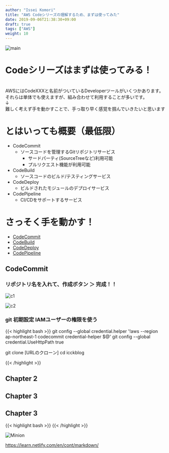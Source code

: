 ```yaml
---
author: "Issei Komori"
title: "AWS Codeシリーズの理解するため、まずは使ってみた"
date: 2019-09-06T21:38:30+09:00
draft: true
tags: ["AWS"]
weight: 10
---
```


![main](/posts/code3/1.png)


# Codeシリーズはまずは使ってみる！
<br>
AWSにはCodeXXXと名前がついているDeveloperツールがいくつかあります。<br>
それらは単体でも使えますが、組み合わせて利用することが多いです。<br>
↓<br>
難しく考えず手を動かすことで、手っ取り早く感覚を掴んでいきたいと思います

# とはいっても概要（最低限）
- CodeCommit
  - ソースコードを管理するGitリポジトリサービス
    - サードパーティ(SourceTreeなど)利用可能
    - プルリクエスト機能が利用可能
- CodeBuild
  - ソースコードのビルド/テスティングサービス
- CodeDeploy
  - ビルドされたモジュールのデプロイサービス
- CodePipeline
  - CI/CDをサポートするサービス

# さっそく手を動かす！
  - [CodeCommit](#chapter-1)
  - [CodeBuild](#chapter-2)
  - [CodeDeploy](#chapter-3)
  - [CodePipeline](#chapter-4)

## CodeCommit <a id="chapter-1"></a>

### リポジトリ名を入れて、作成ボタン ＞ 完成！！

![c1](/posts/code3/c1.png)

![c2](/posts/code3/c2.png)

### git 初期設定 IAMユーザーの権限を使う
{{< highlight bash >}}
git config --global credential.helper '!aws --region ap-northeast-1 codecommit credential-helper $@'
git config --global credential.UseHttpPath true

git clone [URLのクローン]
cd icckblog

{{< /highlight >}}

## Chapter 2 <a id="chapter-2"></a>

## Chapter 3 <a id="chapter-3"></a>

## Chapter 3 <a id="chapter-3"></a>

{{< highlight bash >}}
{{< /highlight >}}

![Minion](https://octodex.github.com/images/minion.png)

https://learn.netlify.com/en/cont/markdown/
